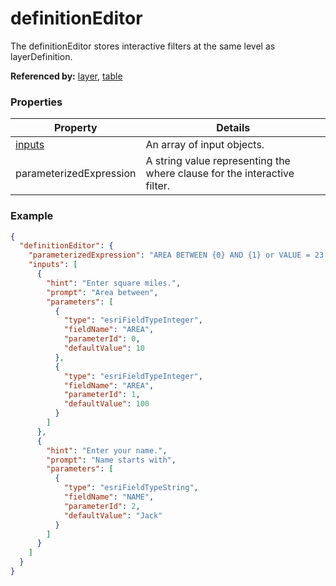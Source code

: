 # definitionEditor

The definitionEditor stores interactive filters at the same level as layerDefinition.

**Referenced by:** [layer](layer.md), [table](table.md)

### Properties

| Property | Details
| --- | ---
| [inputs](input.md) | An array of input objects.
| parameterizedExpression | A string value representing the where clause for the interactive filter.


### Example

```json
{
  "definitionEditor": {
    "parameterizedExpression": "AREA BETWEEN {0} AND {1} or VALUE = 23 or NAME LIKE '{2}%'",
    "inputs": [
      {
        "hint": "Enter square miles.",
        "prompt": "Area between",
        "parameters": [
          {
            "type": "esriFieldTypeInteger",
            "fieldName": "AREA",
            "parameterId": 0,
            "defaultValue": 10
          },
          {
            "type": "esriFieldTypeInteger",
            "fieldName": "AREA",
            "parameterId": 1,
            "defaultValue": 100
          }
        ]
      },
      {
        "hint": "Enter your name.",
        "prompt": "Name starts with",
        "parameters": [
          {
            "type": "esriFieldTypeString",
            "fieldName": "NAME",
            "parameterId": 2,
            "defaultValue": "Jack"
          }
        ]
      }
    ]
  }
}
```

